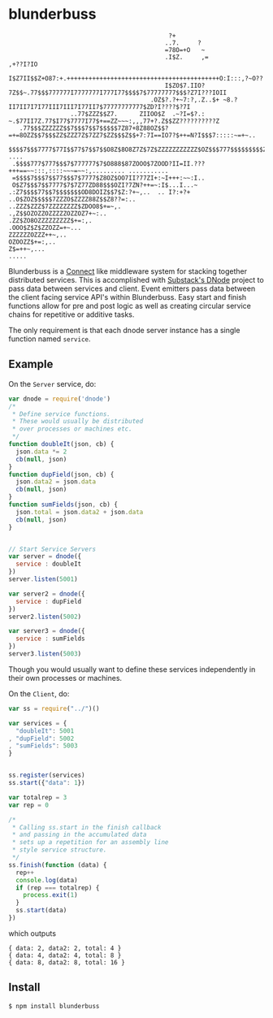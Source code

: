 blunderbuss
============
```
                                            ?+
                                           ..7.     ?
                                           =78O=+O   ~
                                           .I$Z.     ,=                                                  ,+??I?IO
                                            I$Z7II$$Z+O87:+.++++++++++++++++++++++++++++++++++++++++++O:I:::,?~O??
                                           I$ZO$7.IIO?7Z$$~.77$$$777777I7777777I777I77$$$$7$77777777$$$?Z7I???IOII
                                       .OZ$?.?+~7:?,.Z..$+ ~8.?II7II7I7I77III7III7I77II7$77777777777$ZD?I????$?7I
                 ..77$ZZZ$$Z7.      ZIIOO$Z  .~?I=$?.: ~.$77II7Z.77$I77$7777I77$+==ZZ~~~:,,,77+?.Z$$ZZ??????????Z
   .77$$$ZZZZZZ$$7$$$7$$7$$$$$7Z87+8Z88OZ$$?=+=8OZZ$$7$$$ZZ$ZZZ7Z$7ZZ7$ZZ$$$Z$$+7:7I==IO7?$++=N?I$$$7:::::~=+~..
  $$$$7$$$7777$77I$$77$7$$7$$O8Z$8O8Z7Z$7Z$ZZZZZZZZZZZ$OZ$$$777$$$$$$$$$Z$$$$$+++++==+=+++++==+==~:...    ....
 .$$$$777$777$$$7$777777$7$O888$87ZOOO$7ZOOD?II=II.???+++==~~:::,::::~~~=~~:,......... ...........
 =$$$$7$$$7$$77$$$7$7777$Z8OZ$OO7II?77ZI+:~I+++:~~:I..
 O$Z7$$$7$$7777$7$7Z77ZD88$$$OZI?7ZN?++=~:I$...I...~
.:Z7$$$$77$$7$$$$$$$OD8DOIZ$$7$Z:?+~,..  .. I?:+?+
..O$ZOZ$$$$$7ZZZO$ZZZZ88Z$$Z8??=:..
..ZZZ$ZZZ$7ZZZZZZZZ$ZDOO8$+=~,.
.,Z$$OZOZZOZZZZZOZZOZ7+~:..
.ZZ$ZO8OZZZZZZZZZ$+=:,.
.OOO$Z$Z$ZZOZZ=+~...
ZZZZZZOZZZ++~,..
OZOOZZ$+=:,..
Z$=++~,...
.....
```
Blunderbuss is a [Connect](https://github.com/senchalabs/connect) like middleware system for stacking together distributed services. This is accomplished with [Substack's DNode](https://github.com/substack/dnode) project to pass data between services and client. Event emitters pass data between the client facing service API's within Blunderbuss. Easy start and finish functions allow for pre and post logic as well as creating circular service chains for repetitive or additive tasks.

The only requirement is that each dnode server instance has a single function named `service`.

## Example
On the `Server` service, do:
```javascript
var dnode = require('dnode')
/*
 * Define service functions.
 * These would usually be distributed
 * over processes or machines etc.
 */
function doubleIt(json, cb) {
  json.data *= 2
  cb(null, json)
}
function dupField(json, cb) {
  json.data2 = json.data
  cb(null, json)
}
function sumFields(json, cb) {
  json.total = json.data2 + json.data
  cb(null, json)
}


// Start Service Servers
var server = dnode({
  service : doubleIt
})
server.listen(5001)

var server2 = dnode({
  service : dupField
})
server2.listen(5002)

var server3 = dnode({
  service : sumFields
})
server3.listen(5003)
```

Though you would usually want to define
these services independently in their own
processes or machines.

On the `Client`, do:
```javascript
var ss = require("../")()

var services = {
  "doubleIt": 5001
, "dupField": 5002
, "sumFields": 5003
}


ss.register(services)
ss.start({"data": 1})

var totalrep = 3
var rep = 0

/*
 * Calling ss.start in the finish callback
 * and passing in the accumulated data
 * sets up a repetition for an assembly line
 * style service structure.
 */
ss.finish(function (data) {
  rep++
  console.log(data)
  if (rep === totalrep) {
    process.exit(1)
  }
  ss.start(data)
})
```

which outputs
```shell
{ data: 2, data2: 2, total: 4 }
{ data: 4, data2: 4, total: 8 }
{ data: 8, data2: 8, total: 16 }
```

## Install
```shell
$ npm install blunderbuss
```
